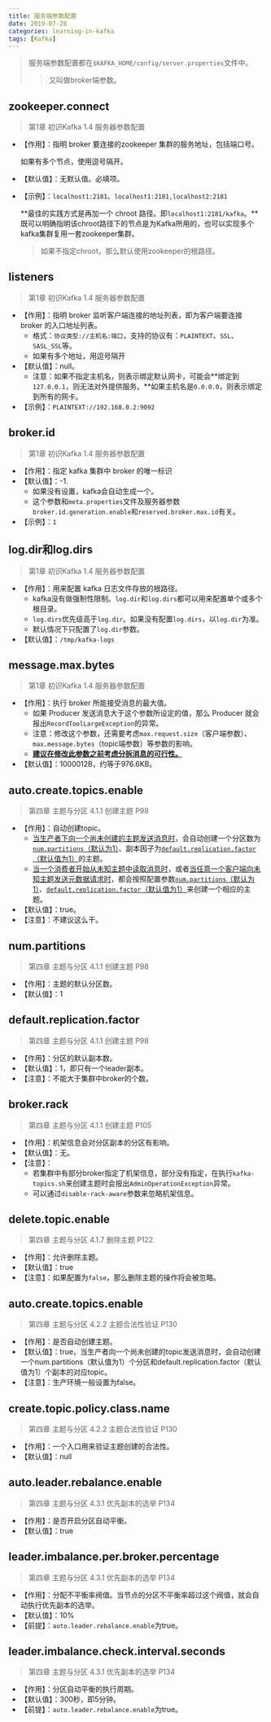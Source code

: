 ```yaml
---
title: 服务端参数配置
date: 2019-07-28
categories: learning-in-kafka
tags: [Kafka]
---
```


> 服务端参数配置都在`$KAFKA_HOME/config/server.properties`文件中。
>
> > 又叫做broker端参数。

## zookeeper.connect

> 第1章 初识Kafka 1.4 服务器参数配置

- 【作用】：指明 broker 要连接的zookeeper 集群的服务地址，包括端口号。

  如果有多个节点，使用逗号隔开。

- 【默认值】：无默认值。必填项。

- 【示例】：`localhost1:2181`、`localhost1:2181,localhost2:2181`

  **最佳的实践方式是再加一个 chroot 路径。即`localhost1:2181/kafka`。**既可以明确指明该chroot路径下的节点是为Kafka所用的，也可以实现多个kafka集群复用一套zookeeper集群。

  > 如果不指定chroot，那么默认使用zookeeper的根路径。

## listeners

> 第1章 初识Kafka 1.4 服务器参数配置

- 【作用】：指明 broker 监听客户端连接的地址列表，即为客户端要连接 broker 的入口地址列表。
  - 格式：`协议类型://主机名:端口`，支持的协议有：`PLAINTEXT`、`SSL`、`SASL_SSL`等。
  - 如果有多个地址，用逗号隔开
- 【默认值】：null。
  - 注意：如果不指定主机名，则表示绑定默认网卡，可能会**绑定到`127.0.0.1`，则无法对外提供服务。**如果主机名是`0.0.0.0`，则表示绑定到所有的网卡。
- 【示例】：`PLAINTEXT://192.168.0.2:9092`

## broker.id

> 第1章 初识Kafka 1.4 服务器参数配置

- 【作用】：指定 kafka 集群中 broker 的唯一标识
- 【默认值】：-1.
  - 如果没有设置，kafka会自动生成一个。
  - 这个参数和`meta.properties`文件及服务器参数`broker.id.generation.enable`和`reserved.broker.max.id`有关。
- 【示例】：`1`

## log.dir和log.dirs

> 第1章 初识Kafka 1.4 服务器参数配置

- 【作用】：用来配置 kafka 日志文件存放的根路径。
  - kafka没有做强制性限制。`log.dir`和`log.dirs`都可以用来配置单个或多个根目录。
  - `log.dirs`优先级高于`log.dir`。如果没有配置`log.dirs`，以`log.dir`为准。
  - 默认情况下只配置了`log.dir`参数。
- 【默认值】：`/tmp/kafka-logs`

## message.max.bytes

> 第1章 初识Kafka 1.4 服务器参数配置

- 【作用】：执行 broker 所能接受消息的最大值。
  - 如果 Producer 发送消息大于这个参数所设定的值，那么 Producer 就会报出`RecordToolLargeException`的异常。
  - 注意：修改这个参数，还需要考虑`max.request.size`（客户端参数）、`max.message.bytes`（topic端参数）等参数的影响。
  - **<u>建议在修改此参数之前考虑分拆消息的可行性。</u>**
- 【默认值】：1000012B，约等于976.6KB。

## auto.create.topics.enable

> 第四章 主题与分区 4.1.1 创建主题 P98

- 【作用】：自动创建topic。
  - <u>当生产者下向一个尚未创建的主题发送消息时</u>，会自动创建一个分区数为[`num.partitions`（默认为1）](#num.partitions)、副本因子为[`default.replication.factor`（默认值为1）](#default.replication.factor)的主题。
  - <u>当一个消费者开始从未知主题中读取消息时</u>，或者<u>当任意一个客户端向未知主题发送元数据请求时</u>，都会按照配置参数[`num.partitions`（默认为1）](#num.partitions)、[`default.replication.factor`（默认值为1）](#default.replication.factor)来创建一个相应的主题。
- 【默认值】：true。
- 【注意】：不建议这么干。

## num.partitions

> 第四章 主题与分区 4.1.1 创建主题 P98

- 【作用】：主题的默认分区数。
- 【默认值】：1

## default.replication.factor

> 第四章 主题与分区 4.1.1 创建主题 P98

- 【作用】：分区的默认副本数。
- 【默认值】：1，即只有一个leader副本。
- 【注意】：不能大于集群中broker的个数。

## broker.rack

> 第四章 主题与分区 4.1.1 创建主题 P105

- 【作用】：机架信息会对分区副本的分区有影响。
- 【默认值】：无。
- 【注意】：
  - 若集群中有部分broker指定了机架信息，部分没有指定，在执行`kafka-topics.sh`来创建主题时会报出`AdminOperationException`异常。
  - 可以通过`disable-rack-aware`参数来忽略机架信息。



## delete.topic.enable

> 第四章 主题与分区 4.1.7 删除主题 P122

- 【作用】：允许删除主题。
- 【默认值】：true
- 【注意】：如果配置为`false`，那么删除主题的操作将会被忽略。

## auto.create.topics.enable

> 第四章 主题与分区 4.2.2 主题合法性验证 P130

- 【作用】：是否自动创建主题。
- 【默认值】：true，当生产者向一个尚未创建的topic发送消息时，会自动创建一个num.partitions（默认值为1）个分区和default.replication.factor（默认值为1）个副本的对应topic。
- 【注意】：生产环境一般设置为false。

## create.topic.policy.class.name

> 第四章 主题与分区 4.2.2 主题合法性验证 P130

- 【作用】：一个入口用来验证主题创建的合法性。
- 【默认值】：null

## auto.leader.rebalance.enable

> 第四章 主题与分区 4.3.1 优先副本的选举 P134

- 【作用】：是否开启分区自动平衡。
- 【默认值】：true

## leader.imbalance.per.broker.percentage

> 第四章 主题与分区 4.3.1 优先副本的选举 P134

- 【作用】：分配不平衡率阀值。当节点的分区不平衡率超过这个阀值，就会自动执行优先副本的选举。
- 【默认值】：10%
- 【前提】：`auto.leader.rebalance.enable`为true。

## leader.imbalance.check.interval.seconds

> 第四章 主题与分区 4.3.1 优先副本的选举 P134

- 【作用】：分区自动平衡的执行周期。
- 【默认值】：300秒，即5分钟。
- 【前提】：`auto.leader.rebalance.enable`为true。